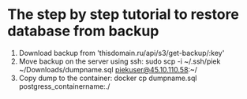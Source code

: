 # The step by step tutorial to restore database from backup

1. Download backup from 'thisdomain.ru/api/s3/get-backup/:key'
2. Move backup on the server using ssh: sudo scp -i ~/.ssh/piek ~/Downloads/dumpname.sql piekuser@45.10.110.58:~/
3. Copy dump to the container: docker cp dumpname.sql postgress_containername:./


